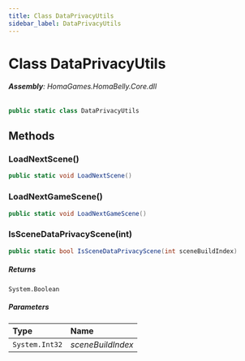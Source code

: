 ```yaml
---
title: Class DataPrivacyUtils
sidebar_label: DataPrivacyUtils
---
```

# Class DataPrivacyUtils


###### **Assembly**: HomaGames.HomaBelly.Core.dll

```csharp title="Declaration"
public static class DataPrivacyUtils
```
## Methods
### LoadNextScene()


```csharp title="Declaration"
public static void LoadNextScene()
```
### LoadNextGameScene()


```csharp title="Declaration"
public static void LoadNextGameScene()
```
### IsSceneDataPrivacyScene(int)


```csharp title="Declaration"
public static bool IsSceneDataPrivacyScene(int sceneBuildIndex)
```

##### Returns

`System.Boolean`

##### Parameters

| Type | Name |
|:--- |:--- |
| `System.Int32` | *sceneBuildIndex* |

